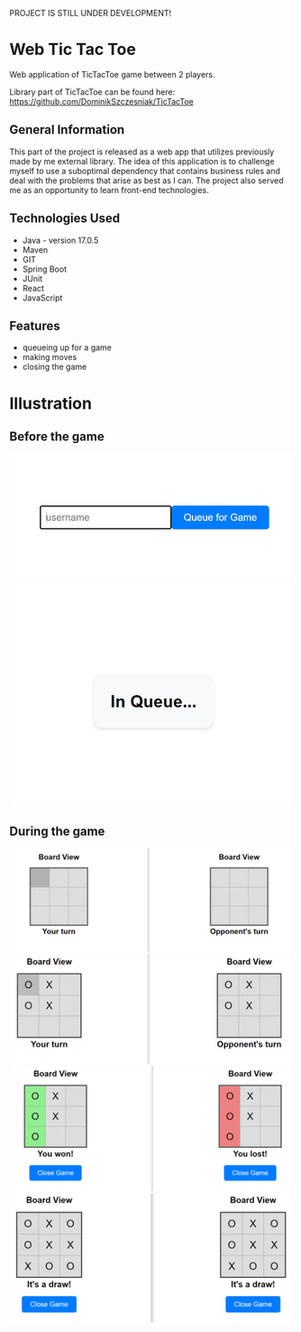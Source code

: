 PROJECT IS STILL UNDER DEVELOPMENT!

# Web Tic Tac Toe

Web application of TicTacToe game between 2 players.


Library part of TicTacToe can be found here: https://github.com/DominikSzczesniak/TicTacToe

## General Information
This part of the project is released as a web app that utilizes previously made by me external library.
The idea of this application is to challenge myself to use a suboptimal dependency that contains business rules and 
deal with the problems that arise as best as I can.
The project also served me as an opportunity to learn front-end technologies.

## Technologies Used
- Java - version 17.0.5
- Maven
- GIT
- Spring Boot
- JUnit
- React
- JavaScript

## Features
- queueing up for a game
- making moves
- closing the game


# Illustration
## Before the game
![img_6.png](src/main/resources/images/img_6.png)
![img_1.png](src/main/resources/images/img_1.png)

## During the game
![img_2.png](src/main/resources/images/img_2.png)
![img_3.png](src/main/resources/images/img_3.png)
![img_4.png](src/main/resources/images/img_4.png)
![img_5.png](src/main/resources/images/img_5.png)